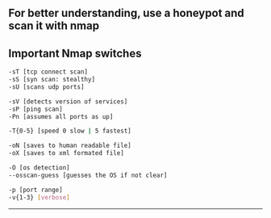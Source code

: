 ## For better understanding, use a honeypot and scan it with nmap

## Important Nmap switches

```sh
-sT [tcp connect scan]
-sS [syn scan: stealthy]
-sU [scans udp ports]

-sV [detects version of services]
-sP [ping scan]
-Pn [assumes all ports as up]

-T{0-5} [speed 0 slow | 5 fastest]

-oN [saves to human readable file]
-oX [saves to xml formated file]

-O [os detection]
--osscan-guess [guesses the OS if not clear]

-p [port range]
-v{1-3} [verbose]
```
---











































